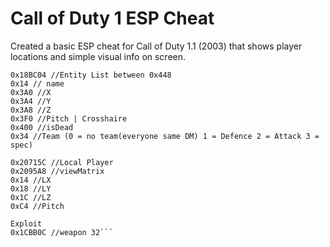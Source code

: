 # Call of Duty 1 ESP Cheat
Created a basic ESP cheat for Call of Duty 1.1 (2003) that shows player locations and simple visual info on screen.
```
0x18BC04 //Entity List between 0x448
0x14 // name
0x3A0 //X
0x3A4 //Y
0x3A8 //Z
0x3F0 //Pitch | Crosshaire
0x400 //isDead
0x34 //Team (0 = no team(everyone same DM) 1 = Defence 2 = Attack 3 = spec)

0x20715C //Local Player
0x2095A8 //viewMatrix
0x14 //LX
0x18 //LY
0x1C //LZ
0xC4 //Pitch

Exploit
0x1CBB0C //weapon 32```
